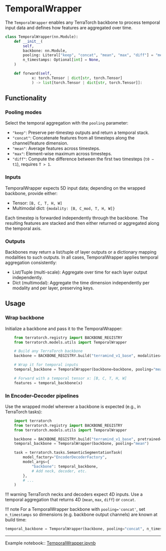 # TemporalWrapper

The `TemporalWrapper` enables any TerraTorch backbone to process temporal input data and defines how features are aggregated over time. 

```python
class TemporalWrapper(nn.Module):
    def __init__(
        self,
        backbone: nn.Module,
        pooling: Literal["keep", "concat", "mean", "max", "diff"] = "mean",
        n_timestamps: Optional[int] = None,
    )

    def forward(self, 
            x: torch.Tensor | dict[str, torch.Tensor]
            ) -> list[torch.Tensor | dict[str, torch.Tensor]]:
```

## Functionality 
### Pooling modes
Select the temporal aggregation with the `pooling` parameter:

- `"keep"`: Preserve per-timestep outputs and return a temporal stack.
- `"concat"`: Concatenate features from all timesteps along the channel/feature dimension.  
- `"mean"`: Average features across timesteps.  
- `"max"`: Element-wise maximum across timesteps. 
- `"diff"`: Compute the difference between the first two timesteps (`t0 − t1`), requires `T > 1`.

### Inputs
TemporalWrapper expects 5D input data; depending on the wrapped backbone, provide either: 
- Tensor: `[B, C, T, H, W]`
- Multimodal dict: `{modality: [B, C_mod, T, H, W]}`

Each timestep is forwarded independently through the backbone. The resulting features are stacked and then either returned or aggregated along the temporal axis.

### Outputs
Backbones may return a list/tuple of layer outputs or a dictionary mapping modalities to such outputs. In all cases, TemporalWrapper applies temporal aggregation consistently:
- List/Tuple (multi-scale): Aggregate over time for each layer output independently.
- Dict (multimodal): Aggregate the time dimension independently per modality and per layer, preserving keys.


## Usage
### Wrap backbone
Initialize a backbone and pass it to the TemporalWrapper:

```python
    from terratorch.registry import BACKBONE_REGISTRY
    from terratorch.models.utils import TemporalWrapper

    # Build any TerraTorch backbone
    backbone = BACKBONE_REGISTRY.build("terramind_v1_base", modalities=["S2L2A"],pretrained=True)

    # Wrap it for temporal inputs
    temporal_backbone = TemporalWrapper(backbone=backbone, pooling="mean")

    # Forward with a temporal tensor x: [B, C, T, H, W]
    features = temporal_backbone(x)
```

### In Encoder–Decoder pipelines 
Use the wrapped model wherever a backbone is expected (e.g., in TerraTorch tasks):

```python
    import terratorch
    from terratorch.registry import BACKBONE_REGISTRY
    from terratorch.models.utils import TemporalWrapper

    backbone = BACKBONE_REGISTRY.build("terramind_v1_base", pretrained=True)
    temporal_backbone = TemporalWrapper(backbone, pooling="mean")

    task = terratorch.tasks.SemanticSegmentationTask(
        model_factory="EncoderDecoderFactory",
        model_args={
            "backbone": temporal_backbone,
            # Add neck, decoder, etc.
        },
        # ...
    )
```
!!! warning
    TerraTorch necks and decoders expect 4D inputs. Use a temporal aggregation that returns 4D (`mean`, `max`, `diff`) or `concat`.
    
!!! note
For a TemporalWrapper backbone with `pooling='concat'`, set `n_timestamps` so dimensions (e.g. backbone output channels) are known at build time:

```python
temporal_backbone = TemporalWrapper(backbone, pooling="concat", n_timestamps=6)
```

---

Example notebook:: [TemporalWrapper.ipynb](https://github.com/IBM/terratorch/blob/main/examples/notebooks/TemporalWrapper.ipynb)